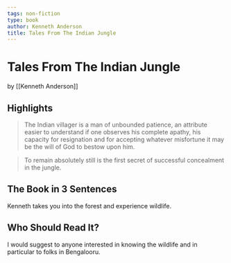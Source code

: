 ```yaml
---
tags: non-fiction
type: book
author: Kenneth Anderson
title: Tales From The Indian Jungle
---
```


# Tales From The Indian Jungle
by [[Kenneth Anderson]]

## Highlights
> The Indian villager is a man of unbounded patience, an attribute easier to understand if one observes his complete apathy, his capacity for resignation and for accepting whatever misfortune it may be the will of God to bestow upon him.

> To remain absolutely still is the first secret of successful concealment in the jungle.

## The Book in 3 Sentences
Kenneth takes you into the forest and experience wildlife.

## Who Should Read It?
I would suggest to anyone interested in knowing the wildlife and in particular to folks in Bengalooru.
